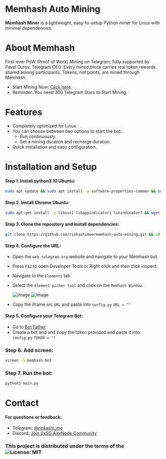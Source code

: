 # Memhash Auto Mining
**Memhash Miner** is a lightweight, easy-to-setup Python miner for Linux with minimal dependencies.


# About Memhash
First-ever PoW (Proof of Work) Mining on Telegram, fully supported by Pavel Durov, Telegram CEO.
Every mined block carries real token rewards shared among participants. Tokens, not points, are mined through Memhash.

- Start Mining Now: [Click here](https://t.me/memhash_bot/start?startapp=10cFTW).
- Reminder: You need 300 Telegram Stars to Start Mining.

# Features
- Completely optimized for Linux.
- You can choose between two options to start the bot: 
  - Run continuously.
  - Set a mining duration and recharge duration.
- Quick installation and easy configuration.

# Installation and Setup
#### Step 1. Install python3.10 Ubuntu:
```sh
sudo apt update && sudo apt install -y software-properties-common && sudo add-apt-repository -y ppa:deadsnakes/ppa && sudo apt update && sudo apt install -y python3.10 python3.10-venv python3.10-distutils python3-pip
```
#### Step 2. Install Chrome Ubuntu:
```sh
sudo apt-get install -y libxss1 libappindicator1 libindicator7 && wget https://dl.google.com/linux/chrome/deb/pool/main/g/google-chrome-stable/google-chrome-stable_131.0.6778.85-1_amd64.deb && sudo apt install ./google-chrome-stable_131.0.6778.85-1_amd64.deb && sudo apt-get install -f
```
#### Step 3. Clone the repository and install dependencies:
```sh
git clone https://github.com/rinkashimee/memhash-auto-mining.git && cd memhash-auto-mining && pip3 install -r requirements.txt
```
#### Step 4. Configure the URL:
- Open the `web.telegram.org` website and navigate to your Memhash bot.
- Press `F12` to open Developer Tools or Right click and then click inspect.
- Navigate to the `Elements` tab.
- Select the `element picker tool` and click on the `Memhash Window`.

  ![image](https://github.com/user-attachments/assets/f26c8d7c-93ea-4d64-9cf3-fb268f96b714)
  ![image](https://github.com/user-attachments/assets/c17ff85b-03b6-44e0-b7c5-771fe728a660)
  
- Copy the iframe src `URL` and paste into `config.py` `URL = ""`

#### Step 5. Configure your Telegram Bot:
- Go to [Bot Father](https://t.me/BotFather)
- Create a bot and and copy the token provided and paste it into `config.py` `TOKEN = ""`

### Step 6. Add screen:
```sh
screen -S memhash-bot
```
### Step 7. Run the bot:
```sh
python3 main.py
```
# Contact
#### For questions or feedback:
- Telegram: [@rinkashi_me](https://t.me/rinkashi_me)
- Discord: [Join 0xSG AirxNode Community](https://discord.gg/BxDj5ZVj8W)


### This project is distributed under the terms of the ![License: MIT](https://img.shields.io/badge/License-MIT-yellow.svg)
